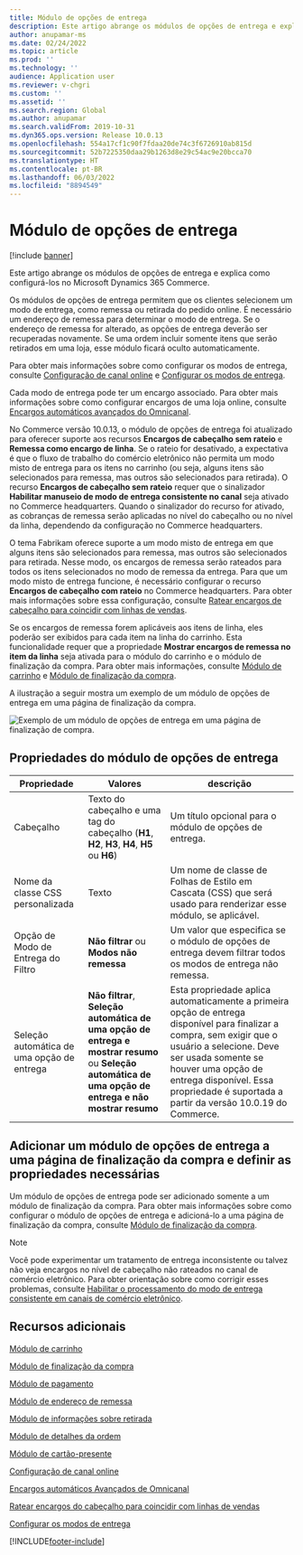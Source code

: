```yaml
---
title: Módulo de opções de entrega
description: Este artigo abrange os módulos de opções de entrega e explica como configurá-los no Microsoft Dynamics 365 Commerce.
author: anupamar-ms
ms.date: 02/24/2022
ms.topic: article
ms.prod: ''
ms.technology: ''
audience: Application user
ms.reviewer: v-chgri
ms.custom: ''
ms.assetid: ''
ms.search.region: Global
ms.author: anupamar
ms.search.validFrom: 2019-10-31
ms.dyn365.ops.version: Release 10.0.13
ms.openlocfilehash: 554a17cf1c90f7fdaa20de74c3f6726910ab815d
ms.sourcegitcommit: 52b7225350daa29b1263d8e29c54ac9e20bcca70
ms.translationtype: HT
ms.contentlocale: pt-BR
ms.lasthandoff: 06/03/2022
ms.locfileid: "8894549"
---
```

# <a name="delivery-options-module"></a>Módulo de opções de entrega

[!include [banner](includes/banner.md)]

Este artigo abrange os módulos de opções de entrega e explica como configurá-los no Microsoft Dynamics 365 Commerce.

Os módulos de opções de entrega permitem que os clientes selecionem um modo de entrega, como remessa ou retirada do pedido online. É necessário um endereço de remessa para determinar o modo de entrega. Se o endereço de remessa for alterado, as opções de entrega deverão ser recuperadas novamente. Se uma ordem incluir somente itens que serão retirados em uma loja, esse módulo ficará oculto automaticamente.

Para obter mais informações sobre como configurar os modos de entrega, consulte [Configuração de canal online](channel-setup-online.md) e [Configurar os modos de entrega](/dynamicsax-2012/appuser-itpro/set-up-modes-of-delivery).

Cada modo de entrega pode ter um encargo associado. Para obter mais informações sobre como configurar encargos de uma loja online, consulte [Encargos automáticos avançados do Omnicanal](omni-auto-charges.md).

No Commerce versão 10.0.13, o módulo de opções de entrega foi atualizado para oferecer suporte aos recursos **Encargos de cabeçalho sem rateio** e **Remessa como encargo de linha**. Se o rateio for desativado, a expectativa é que o fluxo de trabalho do comércio eletrônico não permita um modo misto de entrega para os itens no carrinho (ou seja, alguns itens são selecionados para remessa, mas outros são selecionados para retirada). O recurso **Encargos de cabeçalho sem rateio** requer que o sinalizador **Habilitar manuseio de modo de entrega consistente no canal** seja ativado no Commerce headquarters. Quando o sinalizador do recurso for ativado, as cobranças de remessa serão aplicadas no nível do cabeçalho ou no nível da linha, dependendo da configuração no Commerce headquarters.

O tema Fabrikam oferece suporte a um modo misto de entrega em que alguns itens são selecionados para remessa, mas outros são selecionados para retirada. Nesse modo, os encargos de remessa serão rateados para todos os itens selecionados no modo de remessa da entrega. Para que um modo misto de entrega funcione, é necessário configurar o recurso **Encargos de cabeçalho com rateio** no Commerce headquarters. Para obter mais informações sobre essa configuração, consulte [Ratear encargos de cabeçalho para coincidir com linhas de vendas](pro-rate-charges-matching-lines.md).

Se os encargos de remessa forem aplicáveis aos itens de linha, eles poderão ser exibidos para cada item na linha do carrinho. Esta funcionalidade requer que a propriedade **Mostrar encargos de remessa no item da linha** seja ativada para o módulo do carrinho e o módulo de finalização da compra. Para obter mais informações, consulte [Módulo de carrinho](add-cart-module.md) e [Módulo de finalização da compra](add-checkout-module.md).

A ilustração a seguir mostra um exemplo de um módulo de opções de entrega em uma página de finalização da compra.

![Exemplo de um módulo de opções de entrega em uma página de finalização de compra.](./media/ecommerce-deliveryoptions.PNG)

## <a name="delivery-options-module-properties"></a>Propriedades do módulo de opções de entrega

| Propriedade | Valores | descrição |
|----------|--------|-------------|
| Cabeçalho | Texto do cabeçalho e uma tag do cabeçalho (**H1**, **H2**, **H3**, **H4**, **H5** ou **H6**) | Um título opcional para o módulo de opções de entrega. |
| Nome da classe CSS personalizada | Texto | Um nome de classe de Folhas de Estilo em Cascata (CSS) que será usado para renderizar esse módulo, se aplicável. |
| Opção de Modo de Entrega do Filtro | **Não filtrar** ou **Modos não remessa** | Um valor que especifica se o módulo de opções de entrega devem filtrar todos os modos de entrega não remessa. |
| Seleção automática de uma opção de entrega | **Não filtrar**, **Seleção automática de uma opção de entrega e mostrar resumo** ou **Seleção automática de uma opção de entrega e não mostrar resumo** | Esta propriedade aplica automaticamente a primeira opção de entrega disponível para finalizar a compra, sem exigir que o usuário a selecione. Deve ser usada somente se houver uma opção de entrega disponível. Essa propriedade é suportada a partir da versão 10.0.19 do Commerce. |

## <a name="add-a-delivery-options-module-to-a-checkout-page-and-set-the-required-properties"></a>Adicionar um módulo de opções de entrega a uma página de finalização da compra e definir as propriedades necessárias

Um módulo de opções de entrega pode ser adicionado somente a um módulo de finalização da compra. Para obter mais informações sobre como configurar o módulo de opções de entrega e adicioná-lo a uma página de finalização da compra, consulte [Módulo de finalização da compra](add-checkout-module.md).

> [!NOTE]
> Você pode experimentar um tratamento de entrega inconsistente ou talvez não veja encargos no nível de cabeçalho não rateados no canal de comércio eletrônico. Para obter orientação sobre como corrigir esses problemas, consulte [Habilitar o processamento do modo de entrega consistente em canais de comércio eletrônico](consistent-delivery-mode-handling.md).

## <a name="additional-resources"></a>Recursos adicionais

[Módulo de carrinho](add-cart-module.md)

[Módulo de finalização da compra](add-checkout-module.md)

[Módulo de pagamento](payment-module.md)

[Módulo de endereço de remessa](ship-address-module.md)

[Módulo de informações sobre retirada](pickup-info-module.md)

[Módulo de detalhes da ordem](order-confirmation-module.md)

[Módulo de cartão-presente](add-giftcard.md)

[Configuração de canal online](channel-setup-online.md)

[Encargos automáticos Avançados de Omnicanal](omni-auto-charges.md)

[Ratear encargos do cabeçalho para coincidir com linhas de vendas](pro-rate-charges-matching-lines.md)

[Configurar os modos de entrega](/dynamicsax-2012/appuser-itpro/set-up-modes-of-delivery)


[!INCLUDE[footer-include](../includes/footer-banner.md)]
